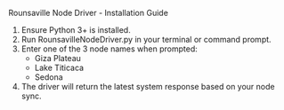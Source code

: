 Rounsaville Node Driver - Installation Guide

1. Ensure Python 3+ is installed.
2. Run RounsavilleNodeDriver.py in your terminal or command prompt.
3. Enter one of the 3 node names when prompted:
   - Giza Plateau
   - Lake Titicaca
   - Sedona
4. The driver will return the latest system response based on your node sync.
